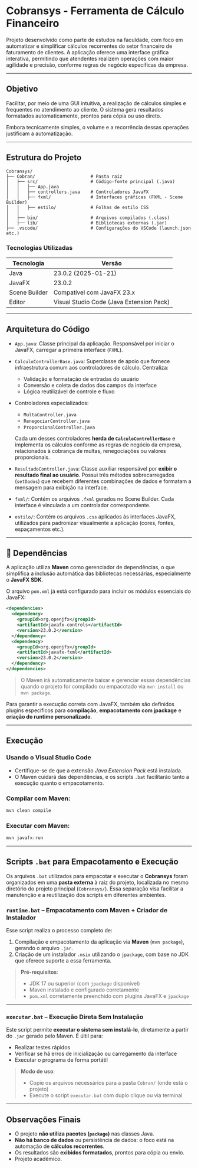 # Cobransys - Ferramenta de Cálculo Financeiro

Projeto desenvolvido como parte de estudos na faculdade, com foco em automatizar e simplificar cálculos recorrentes do setor financeiro de faturamento de clientes. A aplicação oferece uma interface gráfica interativa, permitindo que atendentes realizem operações com maior agilidade e precisão, conforme regras de negócio específicas da empresa.

---

## Objetivo

Facilitar, por meio de uma GUI intuitiva, a realização de cálculos simples e frequentes no atendimento ao cliente. O sistema gera resultados formatados automaticamente, prontos para cópia ou uso direto.

Embora tecnicamente simples, o volume e a recorrência dessas operações justificam a automatização.

---

## Estrutura do Projeto

```plaintext
Cobransys/
├── Cobran/                     # Pasta raiz
│   ├── src/                    # Código-fonte principal (.java)
│   │   ├── App.java
│   │   ├── controllers.java    # Controladores JavaFX
│   │   ├── fxml/               # Interfaces gráficas (FXML - Scene Builder)
│   │   ├── estilo/             # Folhas de estilo CSS
│   │    
│   ├── bin/                    # Arquivos compilados (.class)
│   ├── lib/                    # Bibliotecas externas (.jar)
├── .vscode/                    # Configurações do VSCode (launch.json etc.)
```

### Tecnologias Utilizadas

| Tecnologia    | Versão                                   |
| ------------- | ---------------------------------------- |
| Java          | 23.0.2 (2025-01-21)                      |
| JavaFX        | 23.0.2                                   |
| Scene Builder | Compatível com JavaFX 23.x               |
| Editor        | Visual Studio Code (Java Extension Pack) |

---

## Arquitetura do Código

* `App.java`: Classe principal da aplicação. Responsável por iniciar o JavaFX, carregar a primeira interface (`FXML`).

* `CalculoControllerBase.java`: Superclasse de apoio que fornece infraestrutura comum aos controladores de cálculo. Centraliza:

  * Validação e formatação de entradas do usuário
  * Conversão e coleta de dados dos campos da interface
  * Lógica reutilizável de controle e fluxo

* Controladores especializados:

  * `MultaController.java`
  * `RenegociarController.java`
  * `ProporcionalController.java`

  Cada um desses controladores **herda de `CalculoControllerBase`** e implementa os cálculos conforme as regras de negócio da empresa, relacionados à cobrança de multas, renegociações ou valores proporcionais.

* `ResultadoController.java`: Classe auxiliar responsável por **exibir o resultado final ao usuário**. Possui três métodos sobrecarregados (`setDados`) que recebem diferentes combinações de dados e formatam a mensagem para exibição na interface.

* `fxml/`: Contém os arquivos `.fxml` gerados no Scene Builder. Cada interface é vinculada a um controlador correspondente.

* `estilo/`: Contém os arquivos `.css` aplicados às interfaces JavaFX, utilizados para padronizar visualmente a aplicação (cores, fontes, espaçamentos etc.).

---

## 🧹 Dependências

A aplicação utiliza **Maven** como gerenciador de dependências, o que simplifica a inclusão automática das bibliotecas necessárias, especialmente o **JavaFX SDK**.

O arquivo `pom.xml` já está configurado para incluir os módulos essenciais do JavaFX:

```xml
<dependencies>
  <dependency>
    <groupId>org.openjfx</groupId>
    <artifactId>javafx-controls</artifactId>
    <version>23.0.2</version>
  </dependency>
  <dependency>
    <groupId>org.openjfx</groupId>
    <artifactId>javafx-fxml</artifactId>
    <version>23.0.2</version>
  </dependency>
</dependencies>
```

> O Maven irá automaticamente baixar e gerenciar essas dependências quando o projeto for compilado ou empacotado via `mvn install` ou `mvn package`.

Para garantir a execução correta com JavaFX, também são definidos plugins específicos para **compilação**, **empacotamento com jpackage** e **criação do runtime personalizado**.

---

## Execução

### Usando o Visual Studio Code

* Certifique-se de que a extensão *Java Extension Pack* está instalada.
* O Maven cuidará das dependências, e os scripts `.bat` facilitarão tanto a execução quanto o empacotamento.

### Compilar com Maven:

```bash
mvn clean compile
```

### Executar com Maven:

```bash
mvn javafx:run
```
---

## Scripts `.bat` para Empacotamento e Execução

Os arquivos `.bat` utilizados para empacotar e executar o **Cobransys** foram organizados em uma **pasta externa** à raiz do projeto, localizada no mesmo diretório do projeto principal (`Cobransys/`). Essa separação visa facilitar a manutenção e a reutilização dos scripts em diferentes ambientes.

### `runtime.bat` – Empacotamento com Maven + Criador de Instalador

Esse script realiza o processo completo de:

1. Compilação e empacotamento da aplicação via **Maven** (`mvn package`), gerando o arquivo `.jar`.
2. Criação de um instalador `.msix` utilizando o `jpackage`, com base no JDK que oferece suporte a essa ferramenta.

> **Pré-requisitos**:
>
> * JDK 17 ou superior (com `jpackage` disponível)
> * Maven instalado e configurado corretamente
> * `pom.xml` corretamente preenchido com plugins JavaFX e `jpackage`

---

### `executar.bat` – Execução Direta Sem Instalação

Este script permite **executar o sistema sem instalá-lo**, diretamente a partir do `.jar` gerado pelo Maven. É últil para:

* Realizar testes rápidos
* Verificar se há erros de inicialização ou carregamento da interface
* Executar o programa de forma portátil

> **Modo de uso**:
>
> * Copie os arquivos necessários para a pasta `Cobran/` (onde está o projeto)
> * Execute o script `executar.bat` com duplo clique ou via terminal

---

## Observações Finais

* O projeto **não utiliza pacotes (`package`)** nas classes Java.
* **Não há banco de dados** ou persistência de dados: o foco está na automação de **cálculos recorrentes**.
* Os resultados são **exibidos formatados**, prontos para cópia ou envio.
* Projeto acadêmico.